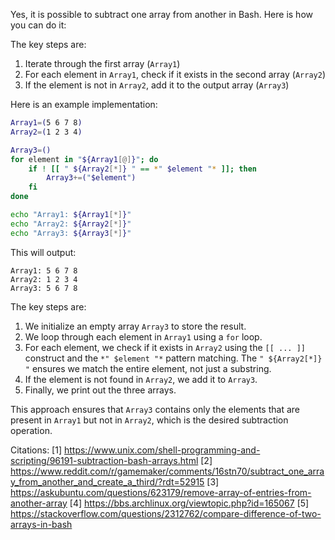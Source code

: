 Yes, it is possible to subtract one array from another in Bash. Here is how you can do it:

The key steps are:

1. Iterate through the first array (`Array1`)
2. For each element in `Array1`, check if it exists in the second array (`Array2`)
3. If the element is not in `Array2`, add it to the output array (`Array3`)

Here is an example implementation:

```bash
Array1=(5 6 7 8)
Array2=(1 2 3 4)

Array3=()
for element in "${Array1[@]}"; do
    if ! [[ " ${Array2[*]} " == *" $element "* ]]; then
        Array3+=("$element")
    fi
done

echo "Array1: ${Array1[*]}"
echo "Array2: ${Array2[*]}"
echo "Array3: ${Array3[*]}"
```

This will output:

```
Array1: 5 6 7 8
Array2: 1 2 3 4
Array3: 5 6 7 8
```

The key steps are:

1. We initialize an empty array `Array3` to store the result.
2. We loop through each element in `Array1` using a `for` loop.
3. For each element, we check if it exists in `Array2` using the `[[ ... ]]` construct and the `*" $element "*` pattern matching. The `" ${Array2[*]} "` ensures we match the entire element, not just a substring.
4. If the element is not found in `Array2`, we add it to `Array3`.
5. Finally, we print out the three arrays.

This approach ensures that `Array3` contains only the elements that are present in `Array1` but not in `Array2`, which is the desired subtraction operation.

Citations:
[1] https://www.unix.com/shell-programming-and-scripting/96191-subtraction-bash-arrays.html
[2] https://www.reddit.com/r/gamemaker/comments/16stn70/subtract_one_array_from_another_and_create_a_third/?rdt=52915
[3] https://askubuntu.com/questions/623179/remove-array-of-entries-from-another-array
[4] https://bbs.archlinux.org/viewtopic.php?id=165067
[5] https://stackoverflow.com/questions/2312762/compare-difference-of-two-arrays-in-bash